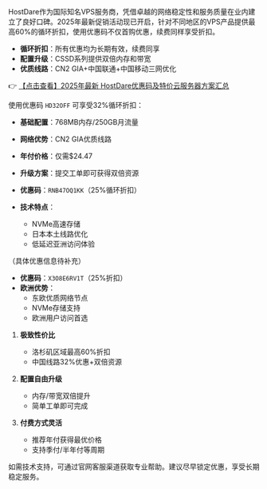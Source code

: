 
HostDare作为国际知名VPS服务商，凭借卓越的网络稳定性和服务质量在业内建立了良好口碑。2025年最新促销活动现已开启，针对不同地区的VPS产品提供最高60%的循环折扣，使用优惠码不仅首购优惠，续费同样享受折扣。


- **循环折扣**：所有优惠均为长期有效，续费同享
- **配置升级**：CSSD系列提供双倍内存和带宽
- **优质线路**：CN2 GIA+中国联通+中国移动三网优化

👉 [【点击查看】2025年最新 HostDare优惠码及特价云服务器方案汇总](https://bit.ly/hostdare)


使用优惠码 `HD32OFF` 可享受32%循环折扣：

- **基础配置**：768MB内存/250GB月流量
- **网络优势**：CN2 GIA优质线路
- **年付价格**：仅需$24.47
- **升级方案**：提交工单即可获得双倍资源


- **优惠码**：`RNB47OQ1KK`（25%循环折扣）
- **技术特点**：
  - NVMe高速存储
  - 日本本土线路优化
  - 低延迟亚洲访问体验

（具体优惠信息待补充）

- **优惠码**：`X3O8E6RV1T`（25%折扣）
- **欧洲优势**：
  - 东欧优质网络节点
  - NVMe存储支持
  - 欧洲用户访问首选


1. **极致性价比**
   - 洛杉矶区域最高60%折扣
   - 中国线路32%优惠+双倍资源

2. **配置自由升级**
   - 内存/带宽双倍提升
   - 简单工单即可完成

3. **付费方式灵活**
   - 推荐年付获得最优价格
   - 支持季付/半年付等周期

如需技术支持，可通过官网客服渠道获取专业帮助。建议尽早锁定优惠，享受长期稳定服务。
